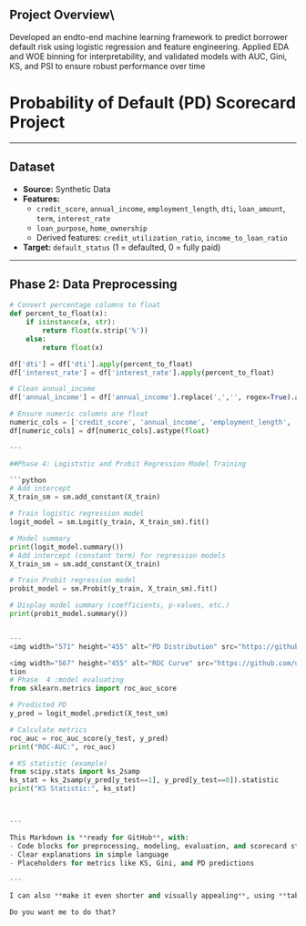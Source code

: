 

## Project Overview\
Developed an endto-end machine learning framework to predict borrower default risk using logistic
regression and feature engineering. Applied EDA and WOE binning for interpretability, and
validated models with AUC, Gini, KS, and PSI to ensure robust performance over time
# Probability of Default (PD) Scorecard Project


---

## Dataset
- **Source:**  Synthetic Data 
- **Features:**
  - `credit_score`, `annual_income`, `employment_length`, `dti`, `loan_amount`, `term`, `interest_rate`
  - `loan_purpose`, `home_ownership`
  - Derived features: `credit_utilization_ratio`, `income_to_loan_ratio`
- **Target:** `default_status` (1 = defaulted, 0 = fully paid)

---

## Phase 2: Data Preprocessing

```python
# Convert percentage columns to float
def percent_to_float(x):
    if isinstance(x, str):
        return float(x.strip('%'))
    else:
        return float(x)

df['dti'] = df['dti'].apply(percent_to_float)
df['interest_rate'] = df['interest_rate'].apply(percent_to_float)

# Clean annual_income
df['annual_income'] = df['annual_income'].replace(',','', regex=True).astype(float)

# Ensure numeric columns are float
numeric_cols = ['credit_score', 'annual_income', 'employment_length', 'dti', 'loan_amount', 'interest_rate']
df[numeric_cols] = df[numeric_cols].astype(float)

---

##Phase 4: Logiststic and Probit Regression Model Training

```python
# Add intercept
X_train_sm = sm.add_constant(X_train)

# Train logistic regression model
logit_model = sm.Logit(y_train, X_train_sm).fit()

# Model summary
print(logit_model.summary())
# Add intercept (constant term) for regression models
X_train_sm = sm.add_constant(X_train)

# Train Probit regression model
probit_model = sm.Probit(y_train, X_train_sm).fit()

# Display model summary (coefficients, p-values, etc.)
print(probit_model.summary())


---
<img width="571" height="455" alt="PD Distribution" src="https://github.com/user-attachments/assets/778e2ee7-2341-46a2-8646-86bbdddea2bb" />

<img width="567" height="455" alt="ROC Curve" src="https://github.com/user-attachments/assets/aa3f976a-732e-4afa-84ad-6a32f346461c" />
tion
# Phase  4 :model evaluating
from sklearn.metrics import roc_auc_score

# Predicted PD
y_pred = logit_model.predict(X_test_sm)

# Calculate metrics
roc_auc = roc_auc_score(y_test, y_pred)
print("ROC-AUC:", roc_auc)

# KS statistic (example)
from scipy.stats import ks_2samp
ks_stat = ks_2samp(y_pred[y_test==1], y_pred[y_test==0]).statistic
print("KS Statistic:", ks_stat)



---

This Markdown is **ready for GitHub**, with:  
- Code blocks for preprocessing, modeling, evaluation, and scorecard steps  
- Clear explanations in simple language  
- Placeholders for metrics like KS, Gini, and PD predictions  

---

I can also **make it even shorter and visually appealing**, using **tables for risk bands and metrics**, so it looks more like a polished GitHub project.  

Do you want me to do that?


